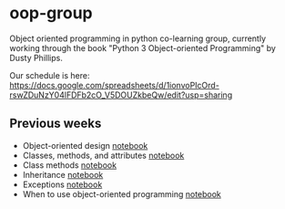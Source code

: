 # oop-group

Object oriented programming in python co-learning group, currently working through the book "Python 3 Object-oriented Programming" by Dusty Phillips.

Our schedule is here: https://docs.google.com/spreadsheets/d/1ionvoPIcOrd-rswZDuNzY04lFDFb2cO_V5DOUZkbeQw/edit?usp=sharing

## Previous weeks

- Object-oriented design [notebook](week-01/ch-01-oo-design.ipynb)
- Classes, methods, and attributes [notebook](week-02/week-02-intro-to-classes-methods-attributes.ipynb) 
- Class methods [notebook](https://github.com/earthlab/oop-group/blob/master/week-02/week-02-instance-static-class-methods.ipynb)
- Inheritance [notebook](week-03/inheritance_presentation.ipynb)
- Exceptions [notebook](week-04/OOP_ch4_exceptions.ipynb)
- When to use object-oriented programming [notebook](week-05/when-to-use-oop.ipynb)
